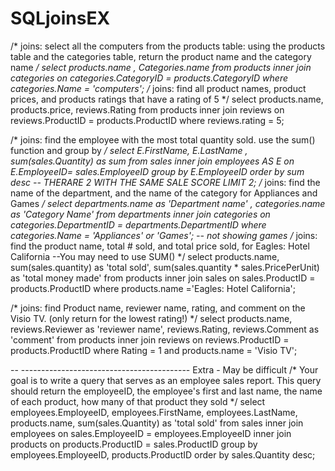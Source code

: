 # SQLjoinsEX
/* joins: select all the computers from the products table:
using the products table and the categories table, return the product name and the category name */
 select products.name , Categories.name
 from products
 inner join categories
 on categories.CategoryID = products.CategoryID
 where categories.Name = 'computers';
/* joins: find all product names, product prices, and products ratings that have a rating of 5 */
 select products.name, products.price, reviews.Rating
 from products
 inner join reviews
 on reviews.ProductID = products.ProductID
 where reviews.rating = 5;
 
/* joins: find the employee with the most total quantity sold.  use the sum() function and group by */
select E.FirstName, E.LastName , sum(sales.Quantity) as sum
from sales
inner join employees AS E
on E.EmployeeID= sales.EmployeeID
group by E.EmployeeID
order by sum desc
-- THERARE 2 WITH THE SAME SALE SCORE 
LIMIT 2;
/* joins: find the name of the department, and the name of the category for Appliances and Games */
select departments.name as 'Department name' , categories.name as 'Category Name'
from departments
inner join categories on categories.DepartmentID = departments.DepartmentID
where categories.Name = 'Appliances' or 'Games';
-- not showing games
/* joins: find the product name, total # sold, and total price sold,
 for Eagles: Hotel California --You may need to use SUM() */
select products.name, sum(sales.quantity) as 'total sold', sum(sales.quantity * sales.PricePerUnit) as 'total money made'
from products
inner join sales on sales.ProductID = products.ProductID
where products.name ='Eagles: Hotel California';

/* joins: find Product name, reviewer name, rating, and comment on the Visio TV. (only return for the lowest rating!) */
select products.name, reviews.Reviewer as 'reviewer name', reviews.Rating, reviews.Comment as 'comment'
from products
inner join reviews on reviews.ProductID = products.ProductID
where Rating = 1 and products.name = 'Visio TV';

-- ------------------------------------------ Extra - May be difficult
/* Your goal is to write a query that serves as an employee sales report.
This query should return the employeeID, the employee's first and last name, the name of each product, how many of that product they sold */
select employees.EmployeeID, employees.FirstName, employees.LastName, products.name, sum(sales.Quantity) as 'total sold'
from sales
inner join employees on sales.EmployeeID = employees.EmployeeID
inner join products on products.ProductID = sales.ProductID
group by employees.EmployeeID, products.ProductID
order by sales.Quantity desc;

